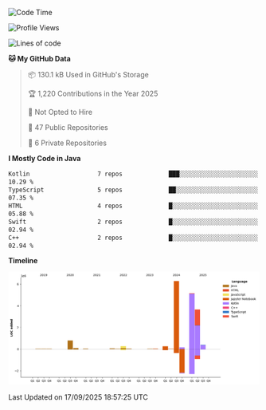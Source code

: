 <!--START_SECTION:waka-->
![Code Time](http://img.shields.io/badge/Code%20Time-1%2C511%20hrs%207%20mins-blue)

![Profile Views](http://img.shields.io/badge/Profile%20Views-0-blue)

![Lines of code](https://img.shields.io/badge/From%20Hello%20World%20I%27ve%20Written-17.2%20million%20lines%20of%20code-blue)

**🐱 My GitHub Data** 

> 📦 130.1 kB Used in GitHub's Storage 
 > 
> 🏆 1,220 Contributions in the Year 2025
 > 
> 🚫 Not Opted to Hire
 > 
> 📜 47 Public Repositories 
 > 
> 🔑 6 Private Repositories 
 > 
**I Mostly Code in Java** 

```text
Kotlin                   7 repos             ███░░░░░░░░░░░░░░░░░░░░░░   10.29 % 
TypeScript               5 repos             ██░░░░░░░░░░░░░░░░░░░░░░░   07.35 % 
HTML                     4 repos             █░░░░░░░░░░░░░░░░░░░░░░░░   05.88 % 
Swift                    2 repos             █░░░░░░░░░░░░░░░░░░░░░░░░   02.94 % 
C++                      2 repos             █░░░░░░░░░░░░░░░░░░░░░░░░   02.94 % 
```



**Timeline**

![Lines of Code chart](https://raw.githubusercontent.com/phanijsp/phanijsp/main/assets/bar_graph.png)


 Last Updated on 17/09/2025 18:57:25 UTC
<!--END_SECTION:waka-->
